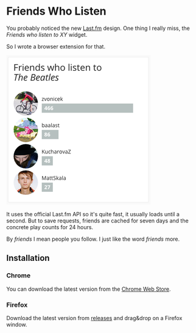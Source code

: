 # Friends Who Listen
You probably noticed the new [Last.fm](http://last.fm) design.
One thing I really miss, the *Friends who listen to XY* widget.

So I wrote a browser extension for that.

![Screenshot](doc/screenshot.png)

It uses the official Last.fm API so it's quite fast, it usually loads until a second. But to save requests, friends are cached for seven days and the concrete play counts for 24 hours.

By *friends* I mean people you follow. I just like the word *friends* more.

## Installation

### Chrome
You can download the latest version from the [Chrome Web Store](https://goo.gl/w3DxOr).

### Firefox
Download the latest version from [releases](https://github.com/xxdavid/lastfm-friends-who-listen/releases) and drag&drop on a Firefox window.
